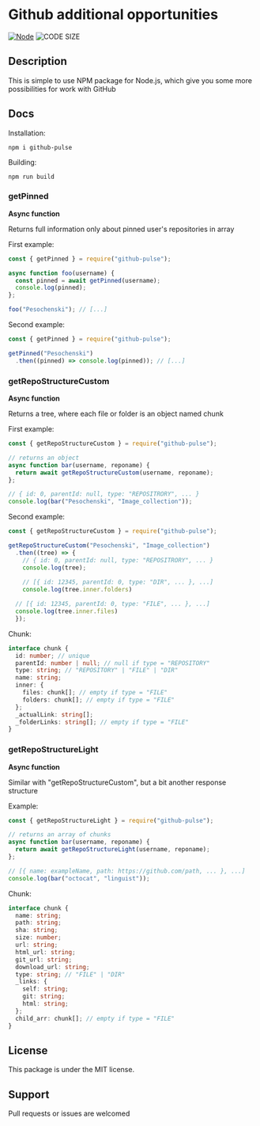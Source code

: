 # Github additional opportunities

[![Node](https://img.shields.io/badge/Node.js-43853D?style=for-the-badge&logo=node.js&logoColor=white)](https://nodejs.org/en/)
![CODE SIZE](https://img.shields.io/github/languages/code-size/Pesochenski/github-pulse?style=for-the-badge)

## Description

This is simple to use NPM package for Node.js, which give you some more possibilities for work with GitHub

## Docs

Installation:

```
npm i github-pulse
```

Building:

```
npm run build
```

### getPinned

**Async function**

Returns full information only about pinned user's repositories in array

First example:

```JavaScript
const { getPinned } = require("github-pulse");

async function foo(username) {
  const pinned = await getPinned(username);
  console.log(pinned);
};

foo("Pesochenski"); // [...]
```

Second example:

```JavaScript
const { getPinned } = require("github-pulse");

getPinned("Pesochenski")
  .then((pinned) => console.log(pinned)); // [...]
```

### getRepoStructureCustom

**Async function**

Returns a tree, where each file or folder is an object named chunk

First example:

```JavaScript
const { getRepoStructureCustom } = require("github-pulse");

// returns an object
async function bar(username, reponame) {
  return await getRepoStructureCustom(username, reponame);
};

// { id: 0, parentId: null, type: "REPOSITRORY", ... }
console.log(bar("Pesochenski", "Image_collection"));
```

Second example:

```JavaScript
const { getRepoStructureCustom } = require("github-pulse");

getRepoStructureCustom("Pesochenski", "Image_collection")
  .then((tree) => {
    // { id: 0, parentId: null, type: "REPOSITRORY", ... }
    console.log(tree);
    
    // [{ id: 12345, parentId: 0, type: "DIR", ... }, ...]
    console.log(tree.inner.folders)

  // [{ id: 12345, parentId: 0, type: "FILE", ... }, ...]
  console.log(tree.inner.files)
  });
```

Chunk: 

```TypeScript
interface chunk {
  id: number; // unique
  parentId: number | null; // null if type = "REPOSITORY"
  type: string; // "REPOSITORY" | "FILE" | "DIR"
  name: string; 
  inner: {
    files: chunk[]; // empty if type = "FILE"
    folders: chunk[]; // empty if type = "FILE"
  };
  _actualLink: string[];
  _folderLinks: string[]; // empty if type = "FILE"
}
```

### getRepoStructureLight

**Async function**

Similar with "getRepoStructureCustom", but a bit another response structure

Example: 

```JavaScript
const { getRepoStructureLight } = require("github-pulse");

// returns an array of chunks
async function bar(username, reponame) {
  return await getRepoStructureLight(username, reponame);
};

// [{ name: exampleName, path: https://github.com/path, ... }, ...]
console.log(bar("octocat", "linguist"));
```

Chunk:

```TypeScript
interface chunk {
  name: string;
  path: string;
  sha: string;
  size: number;
  url: string;
  html_url: string;
  git_url: string;
  download_url: string;
  type: string; // "FILE" | "DIR"
  _links: {
    self: string;
    git: string;
    html: string;
  };
  child_arr: chunk[]; // empty if type = "FILE"
}
```

## License

This package is under the MIT license.

## Support

Pull requests or issues are welcomed
